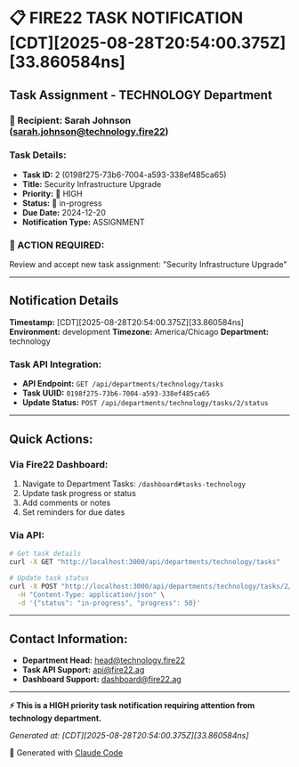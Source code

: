 # 📋 FIRE22 TASK NOTIFICATION [CDT][2025-08-28T20:54:00.375Z][33.860584ns]

## Task Assignment - TECHNOLOGY Department

### 📧 Recipient: Sarah Johnson (sarah.johnson@technology.fire22)

### Task Details:

- **Task ID:** 2 (0198f275-73b6-7004-a593-338ef485ca65)
- **Title:** Security Infrastructure Upgrade
- **Priority:** 🔴 HIGH
- **Status:** 🔄 in-progress
- **Due Date:** 2024-12-20
- **Notification Type:** ASSIGNMENT

### 🎯 ACTION REQUIRED:

Review and accept new task assignment: "Security Infrastructure Upgrade"

---

## Notification Details

**Timestamp:** [CDT][2025-08-28T20:54:00.375Z][33.860584ns] **Environment:**
development **Timezone:** America/Chicago **Department:** technology

### Task API Integration:

- **API Endpoint:** `GET /api/departments/technology/tasks`
- **Task UUID:** `0198f275-73b6-7004-a593-338ef485ca65`
- **Update Status:** `POST /api/departments/technology/tasks/2/status`

---

## Quick Actions:

### Via Fire22 Dashboard:

1. Navigate to Department Tasks: `/dashboard#tasks-technology`
2. Update task progress or status
3. Add comments or notes
4. Set reminders for due dates

### Via API:

```bash
# Get task details
curl -X GET "http://localhost:3000/api/departments/technology/tasks"

# Update task status
curl -X POST "http://localhost:3000/api/departments/technology/tasks/2/status" \
  -H "Content-Type: application/json" \
  -d '{"status": "in-progress", "progress": 50}'
```

---

## Contact Information:

- **Department Head:** head@technology.fire22
- **Task API Support:** api@fire22.ag
- **Dashboard Support:** dashboard@fire22.ag

---

**⚡ This is a HIGH priority task notification requiring attention from
technology department.**

_Generated at: [CDT][2025-08-28T20:54:00.375Z][33.860584ns]_

🤖 Generated with [Claude Code](https://claude.ai/code)
